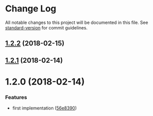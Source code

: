 # Change Log

All notable changes to this project will be documented in this file. See [standard-version](https://github.com/conventional-changelog/standard-version) for commit guidelines.

<a name="1.2.2"></a>
## [1.2.2](https://github.com/antoniocapelo/react-page-visibility-render-props/compare/v1.2.1...v1.2.2) (2018-02-15)



<a name="1.2.1"></a>
## [1.2.1](https://github.com/antoniocapelo/react-page-visibility-render-props/compare/v1.2.0...v1.2.1) (2018-02-14)



<a name="1.2.0"></a>
# 1.2.0 (2018-02-14)


### Features

* first implementation ([56e8390](https://github.com/antoniocapelo/react-page-visibility-render-props/commit/56e8390))
